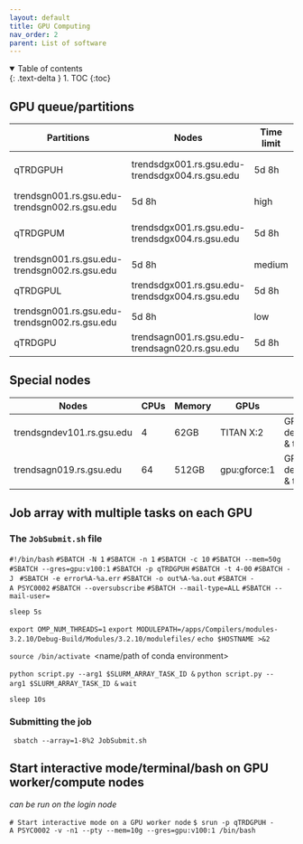 ```yaml
---
layout: default
title: GPU Computing
nav_order: 2
parent: List of software
---
```

<details open markdown="block">
  <summary>
    Table of contents
  </summary>
  {: .text-delta }
1. TOC
{:toc}
</details>

## GPU queue/partitions

| Partitions                                    | Nodes                                           | Time limit | Priority | CPUs  | Memory     | GPUs                | Limitations         | Preemption |
|-----------------------------------------------|-------------------------------------------------|------------|----------|-------|------------|---------------------|---------------------|------------|
| qTRDGPUH                                      | trendsdgx001.rs.gsu.edu-trendsdgx004.rs.gsu.edu | 5d 8h      | high     | 40    | 512GB      | gpu:v100:8          | Max 4 GPUs per user | N/A        |
| trendsgn001.rs.gsu.edu-trendsgn002.rs.gsu.edu | 5d 8h                                           | high       | 40       | 192GB | gpu:v100:4 | Max 4 GPUs per user | N/A                 |            |
| qTRDGPUM                                      | trendsdgx001.rs.gsu.edu-trendsdgx004.rs.gsu.edu | 5d 8h      | medium   | 40    | 512GB      | gpu:v100:8          | Max 8 GPUs per user | suspend    |
| trendsgn001.rs.gsu.edu-trendsgn002.rs.gsu.edu | 5d 8h                                           | medium     | 40       | 192GB | gpu:v100:4 | Max 8 GPUs per user | suspend             |            |
| qTRDGPUL                                      | trendsdgx001.rs.gsu.edu-trendsdgx004.rs.gsu.edu | 5d 8h      | low      | 40    | 512GB      | gpu:v100:8          | N/A                 | suspend    |
| trendsgn001.rs.gsu.edu-trendsgn002.rs.gsu.edu | 5d 8h                                           | low        | 40       | 192GB | gpu:v100:4 | N/A                 | suspend             |            |
| qTRDGPU                                       | trendsagn001.rs.gsu.edu-trendsagn020.rs.gsu.edu | 5d 8h      | N/A      | 64    | 512GB      | gpu:gforce:1        | N/A                 | N/A        |

## Special nodes

| Nodes                     | CPUs | Memory | GPUs         | Purpose                   |
|---------------------------|------|--------|--------------|---------------------------|
| trendsgndev101.rs.gsu.edu | 4    | 62GB   | TITAN X:2    | GPU development & testing |
| trendsagn019.rs.gsu.edu   | 64   | 512GB  | gpu:gforce:1 | GPU development & testing |

## Job array with multiple tasks on each GPU

### The `JobSubmit.sh` file

`#!/bin/bash`
`#SBATCH -N 1`
`#SBATCH -n 1`
`#SBATCH -c 10`
`#SBATCH --mem=50g`
`#SBATCH --gres=gpu:v100:1`
`#SBATCH -p qTRDGPUH`
`#SBATCH -t 4-00`
`#SBATCH -J `<job name>
`#SBATCH -e error%A-%a.err`
`#SBATCH -o out%A-%a.out`
`#SBATCH -A PSYC0002`
`#SBATCH --oversubscribe`
`#SBATCH --mail-type=ALL`
`#SBATCH --mail-user=`<email address>

`sleep 5s`

`export OMP_NUM_THREADS=1`
`export MODULEPATH=/apps/Compilers/modules-3.2.10/Debug-Build/Modules/3.2.10/modulefiles/`
`echo $HOSTNAME >&2`

`source `<path to conda installation>`/bin/activate `<name/path of conda environment>

`python script.py --arg1 $SLURM_ARRAY_TASK_ID &`
`python script.py --arg1 $SLURM_ARRAY_TASK_ID &`
`wait`

`sleep 10s`

### Submitting the job

` sbatch --array=1-8%2 JobSubmit.sh`

## Start interactive mode/terminal/bash on GPU worker/compute nodes

*can be run on the login node*

`# Start interactive mode on a GPU worker node`
`$ srun -p qTRDGPUH -A PSYC0002 -v -n1 --pty --mem=10g --gres=gpu:v100:1 /bin/bash`